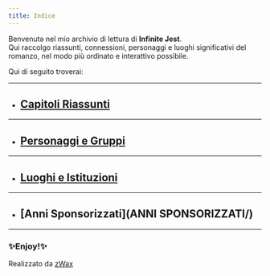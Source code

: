 ```yaml
---
title: Indice
---
```

Benvenutə nel mio archivio di lettura di **Infinite Jest**.  
Qui raccolgo riassunti, connessioni, personaggi e luoghi significativi del romanzo, nel modo più ordinato e interattivo possibile.

Qui di seguito troverai:

---
- ## [Capitoli Riassunti](CAPITOLI/)
---
- ## [Personaggi e Gruppi](PERSONAGGI/)
---
- ## [Luoghi e Istituzioni](LUOGHI/)
---
- ## [Anni Sponsorizzati](ANNI SPONSORIZZATI/)
---
### ✨Enjoy!✨

Realizzato da [zWax](https://linktr.ee/zWax)